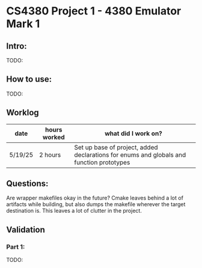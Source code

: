 # CS4380 Project 1 - 4380 Emulator Mark 1

## Intro:
TODO: 


## How to use:
TODO: 

## Worklog
|date | hours worked | what did I work on? |
|-----|--------------|---------------------|
|5/19/25| 2 hours | Set up base of project, added declarations for enums and globals and function prototypes  |


## Questions: 
Are wrapper makefiles okay in the future? Cmake leaves behind a lot of artifacts while building, but also dumps the makefile wherever the target destination is. This leaves a lot of clutter in the project. 

## Validation
### Part 1:
TODO: 